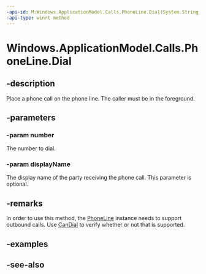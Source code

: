 ----api-id: M:Windows.ApplicationModel.Calls.PhoneLine.Dial(System.String,System.String)
-api-type: winrt method
---<!-- Method syntaxpublic void Dial(System.String number, System.String displayName)--># Windows.ApplicationModel.Calls.PhoneLine.Dial## -descriptionPlace a phone call on the phone line. The caller must be in the foreground.## -parameters### -param numberThe number to dial.### -param displayNameThe display name of the party receiving the phone call. This parameter is optional.## -remarksIn order to use this method, the [PhoneLine](phoneline.md) instance needs to support outbound calls. Use [CanDial](phoneline_candial.md) to verify whether or not that is supported.## -examples## -see-also